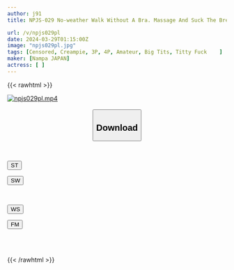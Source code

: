```yaml
---
author: j91
title: NPJS-029 No-weather Walk Without A Bra. Massage And Suck The Breast-specialized Soft G To Your Heart's Content With A Violent Piston That Makes You Go Crazy With Big Tits And Ejaculation

url: /v/npjs029pl
date: 2024-03-29T01:15:00Z
image: "npjs029pl.jpg"
tags: [Censored, Creampie, 3P, 4P, Amateur, Big Tits, Titty Fuck	]
maker: [Nampa JAPAN]
actress: [ ]
---
```



{{< rawhtml >}}

<div class="video" data-videoid="DoX1BlLzDlTk2Qv">
    <a href="javascript:;">
        <img src="/v/npjs029pl/npjs029pl.jpg" width="WIDTH" height="HEIGHT" alt="npjs029pl.mp4" loading="lazy">
    </a>
</div>

<script type="text/javascript" src="https://j91.asia/asset/on-demand-st.js"></script>

<br>
  <link rel="stylesheet" href="https://j91.asia/asset/bs5.css">
  
  <center>
  <button class="btn btn-primary" type="button" data-bs-toggle="collapse" data-bs-target=".multi-collapse" aria-expanded="false" aria-controls="multiCollapseExample1 multiCollapseExample2"><h2>Download</h2></button></center>
</p>
<div class="row">
  <div class="col">
    <div class="collapse multi-collapse" id="multiCollapseExample1">
      <div class="card card-body">
	      	      <br>
<div class="buttons">  
<p><a href="https://streamtape.to/v/DoX1BlLzDlTk2Qv" target="_blank"><button class="btn-hover color-3"><i class="fa fa-download"></i> ST</button></a></p>
<p><a href="https://asnwish.com/c0n4i5iwyfbw" target="_blank"><button class="btn-hover color-2"><i class="fa fa-download"></i> SW</button></a></p></div>
    </div>
  </div>
</div>
  <div class="col">
    <div class="collapse multi-collapse" id="multiCollapseExample2">
      <div class="card card-body">
	      <br>
<div class="buttons">
<p><a href="https://wolfstream.tv/x3jfll4sig8t"><button class="btn-hover color-9"><i class="fa fa-download"></i> WS</button></a></p>
<p><a href="https://filemoon.sx/d/j0rxg1jr0dia"><button class="btn-hover color-8"><i class="fa fa-download"></i> FM</button></a></p></div>
<br><br>
      </div>
    </div>
  </div>
</div>

{{< /rawhtml >}}